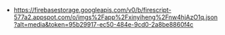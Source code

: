 - https://firebasestorage.googleapis.com/v0/b/firescript-577a2.appspot.com/o/imgs%2Fapp%2Fxinyiheng%2Fnw4hjAzO1q.json?alt=media&token=95b29917-ec50-484e-9cd0-2a8be8860f4c

